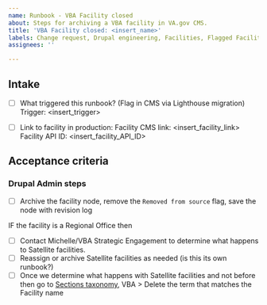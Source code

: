 ```yaml
---
name: Runbook - VBA Facility closed
about: Steps for archiving a VBA facility in VA.gov CMS.
title: 'VBA Facility closed: <insert_name>'
labels: Change request, Drupal engineering, Facilities, Flagged Facilities, User support, VBA
assignees: ''

---
```


## Intake
- [ ] What triggered this runbook? (Flag in CMS via Lighthouse migration)
Trigger: <insert_trigger>

- [ ] Link to facility in production:
Facility CMS link: <insert_facility_link>
Facility API ID: <insert_facility_API_ID>

## Acceptance criteria


### Drupal Admin steps
- [ ] Archive the facility node, remove the `Removed from source` flag, save the node with revision log

IF the facility is a Regional Office then
- [ ] Contact Michelle/VBA Strategic Engagement to determine what happens to Satellite facilities.
- [ ] Reassign or archive Satellite facilities as needed (is this its own runbook?)
- [ ] Once we determine what happens with Satellite facilities and not before then go to [Sections taxonomy]( https://prod.cms.va.gov/admin/structure/taxonomy/manage/administration/overview), VBA > Delete the term that matches the Facility name
